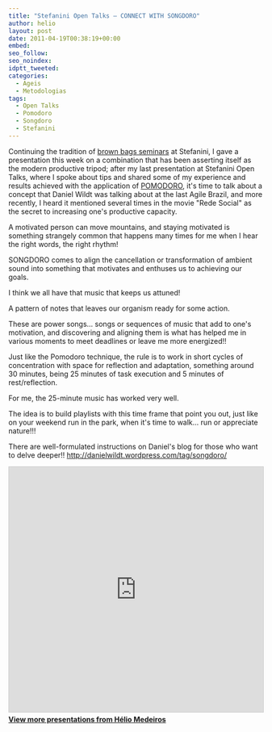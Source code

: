 ```yaml
---
title: "Stefanini Open Talks – CONNECT WITH SONGDORO"
author: helio
layout: post
date: 2011-04-19T00:38:19+00:00
embed: 
seo_follow: 
seo_noindex: 
idptt_tweeted: 
categories:
  - Ageis
  - Metodologias
tags:
  - Open Talks
  - Pomodoro
  - Songdoro
  - Stefanini
---
```


Continuing the tradition of [brown bags seminars][1] at Stefanini, I gave a presentation this week on a combination that has been asserting itself as the modern productive tripod; after my last presentation at Stefanini Open Talks, where I spoke about tips and shared some of my experience and results achieved with the application of [POMODORO][2], it's time to talk about a concept that Daniel Wildt was talking about at the last Agile Brazil, and more recently, I heard it mentioned several times in the movie "Rede Social" as the secret to increasing one's productive capacity.

A motivated person can move mountains, and staying motivated is something strangely common that happens many times for me when I hear the right words, the right rhythm!

SONGDORO comes to align the cancellation or transformation of ambient sound into something that motivates and enthuses us to achieving our goals.

I think we all have that music that keeps us attuned!

A pattern of notes that leaves our organism ready for some action.

These are power songs… songs or sequences of music that add to one's motivation, and discovering and aligning them is what has helped me in various moments to meet deadlines or leave me more energized!!

Just like the Pomodoro technique, the rule is to work in short cycles of concentration with space for reflection and adaptation, something around 30 minutes, being 25 minutes of task execution and 5 minutes of rest/reflection.

For me, the 25-minute music has worked very well.

The idea is to build playlists with this time frame that point you out, just like on your weekend run in the park, when it's time to walk... run or appreciate nature!!!

There are well-formulated instructions on Daniel's blog for those who want to delve deeper!! <http://danielwildt.wordpress.com/tag/songdoro/> 
<p style="text-align: center">
 <div style="margin-bottom: 20px;">
<iframe src="https://www.slideshare.net/slideshow/embed_code/key/ePHVpNd1rPPUEh" width="597" height="486" frameborder="0" marginwidth="0" marginheight="0" scrolling="no" style="border:1px solid #CCC; border-width:1px; margin-bottom:5px; max-width: 100%;" allowfullscreen></iframe>
</iframe>
<div style="margin-bottom:5px">
    <strong><a href="//www.slideshare.net/heliomedeiros" target="_blank">View more presentations from Hélio Medeiros</a></strong>
</div>
</div> 
</p>
 &nbsp; &nbsp;

[2]: /2011/01/13/stefanini-open-talks-pomodoro-technique/ "POMODORO"

[1]: http://en.wikipedia.org/wiki/Brown_bag_seminars "Brown bags seminars"